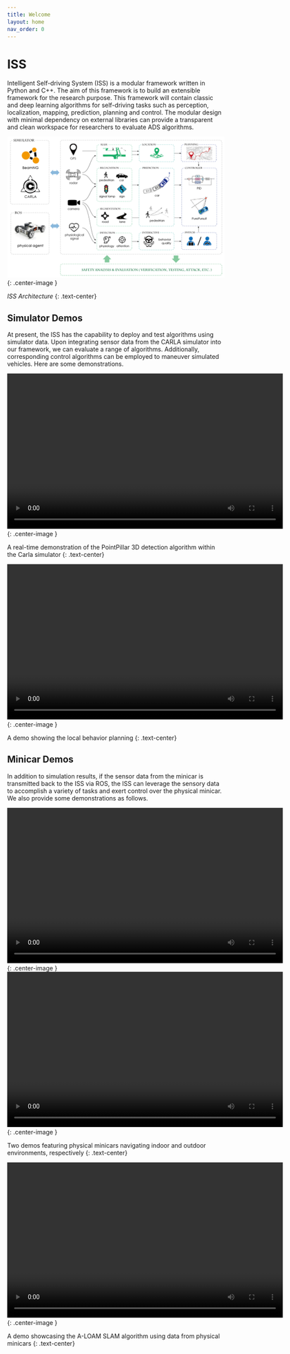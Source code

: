 ```yaml
---
title: Welcome
layout: home
nav_order: 0
---
```


# ISS

Intelligent Self-driving System (ISS) is a modular framework written in Python and C++. The aim of this framework is to build an extensible framework for the research purpose. This framework will contain classic and deep learning algorithms for self-driving tasks such as perception, localization, mapping, prediction, planning and control. The modular design with minimal dependency on external libraries can provide a transparent and clean workspace for researchers to evaluate ADS algorithms.

![ISS Architecture](assets/ISS_Framework.png){: .center-image }

*ISS Architecture*
{: .text-center}

## Simulator Demos
At present, the ISS has the capability to deploy and test algorithms using simulator data. Upon integrating sensor data from the CARLA simulator into our framework, we can evaluate a range of algorithms. Additionally, corresponding control algorithms can be employed to maneuver simulated vehicles. Here are some demonstrations.

<video width="640" height="360" controls>
  <source src="assets/following_1.mp4" type="video/mp4">
</video>
{: .center-image }

A real-time demonstration of the PointPillar 3D detection algorithm within the Carla simulator
{: .text-center}

<video width="640" height="360" controls>
  <source src="assets/local_planning.mp4" type="video/mp4">
</video>
{: .center-image }

A demo showing the local behavior planning 
{: .text-center}


## Minicar Demos
In addition to simulation results, if the sensor data from the minicar is transmitted back to the ISS via ROS, the ISS can leverage the sensory data to accomplish a variety of tasks and exert control over the physical minicar. We also provide some demonstrations as follows.


<video width="640" height="360" controls>
  <source src="assets/nav_indoor_small.mp4" type="video/mp4">
</video>
{: .center-image }

<video width="640" height="360" controls>
  <source src="assets/nav_outdoor_small.mp4" type="video/mp4">
</video>
{: .center-image }

Two demos featuring physical minicars navigating indoor and outdoor environments, respectively
{: .text-center}


<video width="640" height="360" controls>
  <source src="assets/localization_aloam_small.mp4" type="video/mp4">
</video>
{: .center-image }

A demo showcasing the A-LOAM SLAM algorithm using data from physical minicars
{: .text-center}

<!-- ## Our Works

Currently, we have leveraged components of the ISS for various tasks, including scene construction, autonomous driving safety verification, and adversarial attacks on perception models.

<video width="640" height="360" controls>
  <source src="assets/LeftCutInSmall.mp4" type="video/mp4">
</video>
{: .center-image }
A simple left cut-in scenario built
{: .text-center} -->
